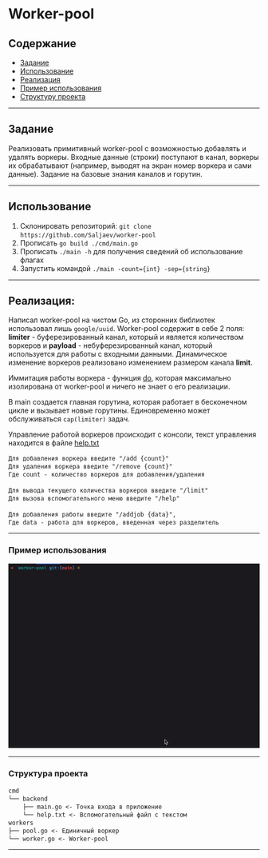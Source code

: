 # Worker-pool

## Содержание
- [Задание](#задание)
- [Использование](#использование)
- [Реализация](#реализация)
- [Пример использования](#пример-использования)
- [Структуру проекта](#структура-проекта)

___
## Задание

Реализовать примитивный worker-pool с возможностью добавлять и удалять воркеры.
Входные данные (строки) поступают в канал, воркеры их обрабатывают (например, выводят на экран номер воркера и сами данные).
Задание на базовые знания каналов и горутин.

___
## Использование
1. Склонировать репозиторий: ```git clone https://github.com/Saljaev/worker-pool```
2. Прописать ```go build ./cmd/main.go```
3. Прописать ```./main -h``` для получения сведений об использование флагах
3. Запустить командой ```./main -count={int} -sep={string}```
___
## Реализация:
Написал worker-pool на чистом Go, из сторонних библиотек использовал лишь ```google/uuid```. Worker-pool содержит в себе 2 поля:
**limiter** - буферезированный канал, который и является количеством воркеров и **payload** - небуферезированный канал,
который используется для работы с входными данными. Динамическое изменение воркеров реализовано изменением размером канала **limit**.


Иммитация работы воркера - функция [do](./workers/worker.go), которая максимально изолирована от worker-pool и ничего не знает о его реализации.

В main создается главная горутина, которая работает в бесконечном цикле и вызывает новые горутины.
Единовременно может обслуживаться ```cap(limiter)``` задач.

Управление работой воркеров происходит с консоли, текст управления находится в файле [help.txt](./cmd/help.txt)
```
Для добавления воркера введите "/add {count}"
Для удаления воркера введите "/remove {count}"
Где count - количество воркеров для добавления/удаления

Для вывода текущего количества воркеров введите "/limit"
Для вызова вспомогательного меню введите "/help"

Для добавления работы введите "/addjob {data}",
Где data - работа для воркеров, введенная через разделитель
```


___
### Пример использования

![work-pool.gif](images/work-pool.gif)  
___
### Структура проекта
```
cmd
└── backend
    ├── main.go <- Точка входа в приложение
    └── help.txt <- Вспомогательный файл с текстом
workers
├── pool.go <- Единичный воркер
└── worker.go <- Worker-pool
```
___

